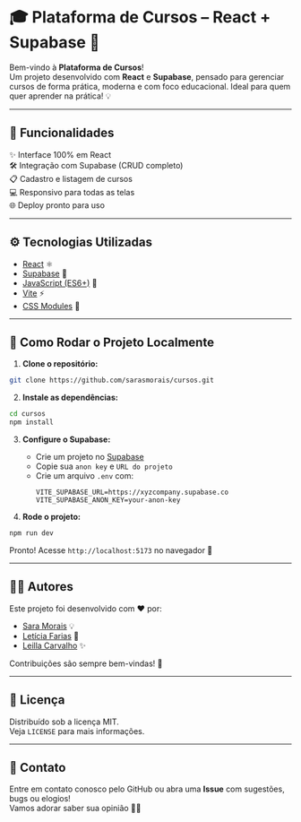 # 🎓 Plataforma de Cursos – React + Supabase 🚀

Bem-vindo à **Plataforma de Cursos**!  
Um projeto desenvolvido com **React** e **Supabase**, pensado para gerenciar cursos de forma prática, moderna e com foco educacional. Ideal para quem quer aprender na prática! 💡

---

## 🧩 Funcionalidades

✨ Interface 100% em React  
🛠️ Integração com Supabase (CRUD completo)  
📋 Cadastro e listagem de cursos  
💻 Responsivo para todas as telas  
🌐 Deploy pronto para uso

---

## ⚙️ Tecnologias Utilizadas

- [React](https://reactjs.org) ⚛️  
- [Supabase](https://supabase.com) 🔐  
- [JavaScript (ES6+)](https://developer.mozilla.org/pt-BR/docs/Web/JavaScript) 📜  
- [Vite](https://vitejs.dev) ⚡  
- [CSS Modules](https://github.com/css-modules/css-modules) 🎨

---

## 🚀 Como Rodar o Projeto Localmente

1. **Clone o repositório:**
```bash
git clone https://github.com/sarasmorais/cursos.git
```

2. **Instale as dependências:**
```bash
cd cursos
npm install
```

3. **Configure o Supabase:**
   - Crie um projeto no [Supabase](https://app.supabase.com)
   - Copie sua `anon key` e `URL do projeto`
   - Crie um arquivo `.env` com:
     ```env
     VITE_SUPABASE_URL=https://xyzcompany.supabase.co
     VITE_SUPABASE_ANON_KEY=your-anon-key
     ```

4. **Rode o projeto:**
```bash
npm run dev
```

Pronto! Acesse `http://localhost:5173` no navegador 🎉

---

## 👨‍💻 Autores

Este projeto foi desenvolvido com ❤️ por:

- [Sara Morais](https://github.com/sarasmorais) 💡  
- [Letícia Farias](https://github.com/leticiafariasn) 🔧  
- [Leilla Carvalho](https://github.com/Leillac88) ✨  

Contribuições são sempre bem-vindas! 🙌

---

## 📄 Licença

Distribuído sob a licença MIT.  
Veja `LICENSE` para mais informações.

---

## 💬 Contato

Entre em contato conosco pelo GitHub ou abra uma **Issue** com sugestões, bugs ou elogios!  
Vamos adorar saber sua opinião 💬😊
